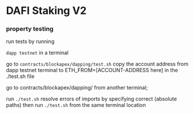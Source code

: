 # DAFI Staking V2 

### property testing

run tests by running 

``` dapp testnet ``` 
in a terminal

go to `contracts/blockapex/dapping/test.sh`
copy the account address from dapp testnet terminal to ETH_FROM=[ACCOUNT-ADDRESS here] in the ./test.sh file

go to contracts/blockapex/dapping/ from another terminal;

run `./test.sh`
resolve errors of imports by specifying correct (absolute paths) then run `./test.sh` from the same terminal location
